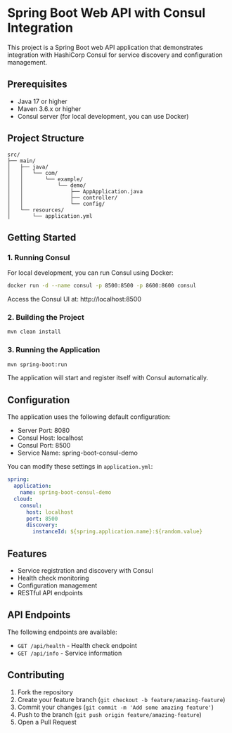 # Spring Boot Web API with Consul Integration

This project is a Spring Boot web API application that demonstrates integration with HashiCorp Consul for service discovery and configuration management.

## Prerequisites

- Java 17 or higher
- Maven 3.6.x or higher
- Consul server (for local development, you can use Docker)

## Project Structure

```
src/
├── main/
│   ├── java/
│   │   └── com/
│   │       └── example/
│   │           └── demo/
│   │               ├── AppApplication.java
│   │               ├── controller/
│   │               └── config/
│   └── resources/
│       └── application.yml
```

## Getting Started

### 1. Running Consul

For local development, you can run Consul using Docker:

```bash
docker run -d --name consul -p 8500:8500 -p 8600:8600 consul
```

Access the Consul UI at: http://localhost:8500

### 2. Building the Project

```bash
mvn clean install
```

### 3. Running the Application

```bash
mvn spring-boot:run
```

The application will start and register itself with Consul automatically.

## Configuration

The application uses the following default configuration:

- Server Port: 8080
- Consul Host: localhost
- Consul Port: 8500
- Service Name: spring-boot-consul-demo

You can modify these settings in `application.yml`:

```yaml
spring:
  application:
    name: spring-boot-consul-demo
  cloud:
    consul:
      host: localhost
      port: 8500
      discovery:
        instanceId: ${spring.application.name}:${random.value}
```

## Features

- Service registration and discovery with Consul
- Health check monitoring
- Configuration management
- RESTful API endpoints

## API Endpoints

The following endpoints are available:

- `GET /api/health` - Health check endpoint
- `GET /api/info` - Service information

## Contributing

1. Fork the repository
2. Create your feature branch (`git checkout -b feature/amazing-feature`)
3. Commit your changes (`git commit -m 'Add some amazing feature'`)
4. Push to the branch (`git push origin feature/amazing-feature`)
5. Open a Pull Request